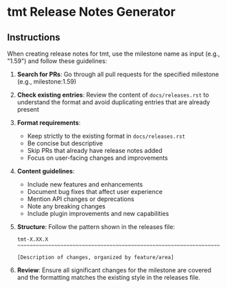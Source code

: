 # tmt Release Notes Generator

## Instructions

When creating release notes for tmt, use the milestone name as input (e.g., "1.59") and follow these guidelines:

1. **Search for PRs**: Go through all pull requests for the specified milestone (e.g., milestone:1.59)

2. **Check existing entries**: Review the content of `docs/releases.rst` to understand the format and avoid duplicating entries that are already present

3. **Format requirements**:
   - Keep strictly to the existing format in `docs/releases.rst`
   - Be concise but descriptive
   - Skip PRs that already have release notes added
   - Focus on user-facing changes and improvements

4. **Content guidelines**:
   - Include new features and enhancements
   - Document bug fixes that affect user experience
   - Mention API changes or deprecations
   - Note any breaking changes
   - Include plugin improvements and new capabilities

5. **Structure**: Follow the pattern shown in the releases file:
   ```
   tmt-X.XX.X
   ~~~~~~~~~~~~~~~~~~~~~~~~~~~~~~~~~~~~~~~~~~~~~~~~~~~~~~~~~~~~~~~~~~

   [Description of changes, organized by feature/area]
   ```

6. **Review**: Ensure all significant changes for the milestone are covered and the formatting matches the existing style in the releases file.

